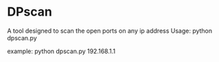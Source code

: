 # DPscan
A tool designed to scan the open ports on any ip address
   Usage:
        python dpscan.py <target ip>







example:
       python dpscan.py 192.168.1.1
